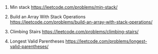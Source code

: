 1. Min stack
   https://leetcode.com/problems/min-stack/

2. Build an Array With Stack Operations
   https://leetcode.com/problems/build-an-array-with-stack-operations/

3. Climbing Stairs
   https://leetcode.com/problems/climbing-stairs/

4. Longest Valid Parentheses
   https://leetcode.com/problems/longest-valid-parentheses/
